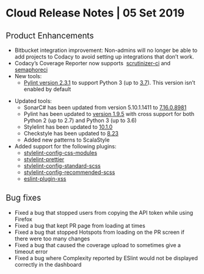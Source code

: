 # Cloud Release Notes | 05 Set 2019

## <span style="font-weight: 400;">Product Enhancements</span>

-   <span style="font-weight: 400;">Bitbucket integration improvement:
    Non-admins will no longer be able to add projects to Codacy to avoid
    setting up integrations that don’t work.</span>
-   <span style="font-weight: 400;">Codacy’s Coverage Reporter now
    supports  [scrutinizer-ci](https://scrutinizer-ci.com/docs/) and
    [semaphoreci](https://docs.semaphoreci.com/)</span>
-   <span style="font-weight: 400;">New tools:</span>
    -   <span style="font-weight: 400;">[Pylint version
        2.3.1](https://pypi.org/project/pylint/2.3.1/) to support Python
        3 (up to
        [3.7](https://www.python.org/downloads/release/python-370/)).
        This version isn’t enabled by default</span>

<!-- -->

-   <span style="font-weight: 400;">Updated tools:</span>  
    -   <span style="font-weight: 400;">SonarC\# has been updated from
        version 5.10.1.1411 to
        [7.16.0.8981](https://github.com/SonarSource/sonar-dotnet/releases/tag/7.16.0.8981)</span>
    -   <span style="font-weight: 400;">Pylint has been updated to
        [version 1.9.5](https://pypi.org/project/pylint/1.9.5/) with
        cross support for both Python 2 (up to 2.7) and Python 3 (up to
        3.6)</span>
    -   <span style="font-weight: 400;">Stylelint has been updated to
        [10.1.0](https://www.npmjs.com/package/stylelint/v/10.1.0)</span>
    -   <span style="font-weight: 400;">Checkstyle has been updated to
        [8.23](https://checkstyle.sourceforge.io/releasenotes.html#Release_8.23)</span>
    -   <span style="font-weight: 400;">Added new patterns to
        ScalaStyle</span>
-   <span style="font-weight: 400;">Added support for the following
    plugins:</span>
    -   <span
        style="font-weight: 400;">[stylelint-config-css-modules](https://www.npmjs.com/package/stylelint-config-css-modules)</span>
    -   <span
        style="font-weight: 400;">[stylelint-prettier](https://github.com/prettier/stylelint-prettier)</span>
    -   <span
        style="font-weight: 400;">[stylelint-config-standard-scss](https://www.npmjs.com/package/stylelint-config-standard-scss)</span>
    -   <span
        style="font-weight: 400;">[stylelint-config-recommended-scss](https://github.com/kristerkari/stylelint-config-recommended-scss)</span>
    -   <span
        style="font-weight: 400;">[eslint-plugin-xss](https://www.npmjs.com/package/eslint-plugin-xss)</span>

## <span style="font-weight: 400;">Bug fixes</span>

-   <span style="font-weight: 400;">Fixed a bug that stopped users from
    copying the API token while using Firefox</span>
-   <span style="font-weight: 400;">Fixed a bug that kept PR page from
    loading at times</span>
-   <span style="font-weight: 400;">Fixed a bug that stopped Hotspots
    from loading on the PR screen if there were too many changes</span>
-   <span style="font-weight: 400;">Fixed a bug that caused the coverage
    upload to sometimes give a timeout error</span>
-   <span style="font-weight: 400;">Fixed a bug where Complexity
    reported by ESlint would not be displayed correctly in the
    dashboard</span>
